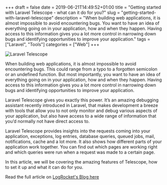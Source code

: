 +++
draft = false
date = 2019-06-21T14:49:52+01:00
title = "Getting started with Laravel Telescope - what can it do for you?"
slug = "getting-started-with-laravel-telescope"
description = "When building web applications, it is almost impossible to avoid encountering bugs. You want to have an idea of everything going on in your application, how and when they happen. Having access to this information gives you a lot more control in narrowing down bugs and identifying opportunities to improve your application."
tags = ["Laravel", "Tools"]
categories = ["Web"]
+++

![Laravel Telescope](https://i1.wp.com/storage.googleapis.com/blog-images-backup/1*ya66uWi8Ug21w5CLpIOvgA.png?zoom=2&resize=730%2C125&ssl=1)

When building web applications, it is almost impossible to avoid encountering bugs. This could range from a typo to a forgotten semicolon or an undefined function. But most importantly, you want to have an idea of everything going on in your application, how and when they happen. Having access to this information gives you a lot more control in narrowing down bugs and identifying opportunities to improve your application.

Laravel Telescope gives you exactly this power. It’s an amazing debugging assistant recently introduced in Laravel, that makes development a breeze with tools that allow you to not only monitor and debug various aspects of your application, but also have access to a wide range of information that you’d normally not have direct access to.

Laravel Telescope provides insights into the requests coming into your application, exceptions, log entries, database queries, queued jobs, mail, notifications, cache and a lot more. It also shows how different parts of your application work together. You can find out which pages are working right and which queries were run when a request was made to a certain page.

In this article, we will be covering the amazing features of Telescope, how to set it up and what it can do for you.

Read the full article on [LogRocket's Blog here](https://blog.logrocket.com/getting-started-with-laravel-telescope-what-can-it-do-for-you-719aaef07941)
